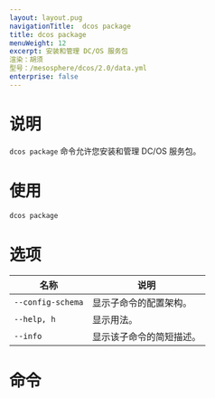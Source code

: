 ```yaml
---
layout: layout.pug
navigationTitle:  dcos package
title: dcos package
menuWeight: 12
excerpt: 安装和管理 DC/OS 服务包
渲染：胡须
型号：/mesosphere/dcos/2.0/data.yml
enterprise: false
---
```


# 说明

`dcos package` 命令允许您安装和管理 DC/OS 服务包。

# 使用

```bash
dcos package
```

# 选项

| 名称 | 说明 |
|---------|-------------|
| `--config-schema` | 显示子命令的配置架构。|
| `--help, h` | 显示用法。 |
| `--info` | 显示该子命令的简短描述。|

# 命令

